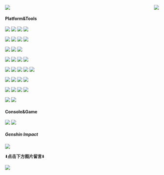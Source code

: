 <p>
  <a href="https://count.getloli.com/"><img src="https://count.getloli.com/get/@Jerry-FaGe?theme=moebooru-h"></a>
  <img src="https://weather-icon.journeyad.repl.co/@shanghai?v=1" align="right">
</p>

#### Platform&Tools

[![](https://img.shields.io/badge/OS-Ubuntu-e9541f?style=flat-square&logo=Ubuntu&logoColor=ffffff)](https://www.ubuntu.com/)
[![](https://img.shields.io/badge/OS-CentOS-262577?style=flat-square&logo=CentOS&logoColor=ffffff)](https://www.centos.org/)
[![](https://img.shields.io/badge/Windows-10-2376bc?style=flat-square&logo=windows&logoColor=ffffff)](https://www.microsoft.com/windows/get-windows-10)
[![](https://img.shields.io/badge/macOS-Big%20Sur-999999?style=flat-square&logo=APPLE&logoColor=ffffff)](https://developer.apple.com/macos/)

[![](https://img.shields.io/badge/Xiaomi-10%20Ultra-FF6900?style=flat-square&logo=xiaomi&logoColor=ffffff)](https://www.mi.com/)
[![](https://img.shields.io/badge/SONY-XZP-999999?style=flat-square&logo=SONY&logoColor=ffffff)](https://www.sony.com/)
[![](https://img.shields.io/badge/Xiaomi-MIX-FF6900?style=flat-square&logo=xiaomi&logoColor=ffffff)](https://www.mi.com/)
[![](https://img.shields.io/badge/iPhone-6S-999999?style=flat-square&logo=apple&logoColor=ffffff)](https://www.apple.com/)

[![](https://img.shields.io/badge/IDE-PyCharm-blue?style=flat-square&logo=pycharm&logoColor=ffffff)](https://www.jetbrains.com/pycharm/)
[![](https://img.shields.io/badge/IDE-GoLand-green?style=flat-square&logo=jetbrains&logoColor=ffffff)](https://www.jetbrains.com/go/)
[![](https://img.shields.io/badge/Editor-Sublime%20Text-FF9800?style=flat-square&logo=Sublime-Text&logoColor=ffffff)](https://www.sublimetext.com/)

[![](https://img.shields.io/badge/-Git-f05032?style=flat-square&logo=git&logoColor=white)](https://git-scm.com/)
[![](https://img.shields.io/badge/-Linux-fcc624?style=flat-square&logo=linux&logoColor=white)](https://www.linuxfoundation.org/)
[![](https://img.shields.io/badge/-Nginx-269539?style=flat-square&logo=nginx&logoColor=ffffff)](https://nginx.org/)
[![](https://img.shields.io/badge/-Docker-2496ED?style=flat-square&logo=docker&logoColor=ffffff)](https://www.docker.com/)

[![](https://img.shields.io/badge/-HTML5-E34F26?style=flat-square&logo=html5&logoColor=white)](https://html.spec.whatwg.org/)
[![](https://img.shields.io/badge/-CSS3-1572B6?style=flat-square&logo=css3&logoColor=white)](https://www.w3.org/Style/CSS/)
[![](https://img.shields.io/badge/-JavaScript-f7e018?style=flat-square&logo=javascript&logoColor=white)](https://www.ecma-international.org/)
[![](https://img.shields.io/badge/-Bootstrap-7952B3?style=flat-square&logo=Bootstrap&logoColor=ffffff)](https://www.bootcss.com/)
[![](https://img.shields.io/badge/-jQuery-0769AD?style=flat-square&logo=jQuery&logoColor=ffffff)](https://jquery.com/)

[![](https://img.shields.io/badge/-MySQL-4479A1?style=flat-square&logo=mysql&logoColor=white)](https://www.mysql.com/)
[![](https://img.shields.io/badge/-MongoDB-47A248?style=flat-square&logo=MongoDB&logoColor=white)](https://www.mongodb.com/)
[![](https://img.shields.io/badge/-Redis-DC382D?style=flat-square&logo=Redis&logoColor=white)](https://redis.io/)
[![](https://img.shields.io/badge/-SQLite-003B57?style=flat-square&logo=SQLite&logoColor=white)](https://www.sqlite.org/)

[![](https://img.shields.io/badge/-Python-3776AB?style=flat-square&logo=python&logoColor=white)](https://www.python.org/)
[![](https://img.shields.io/badge/-Django-092E20?style=flat-square&logo=Django&logoColor=ffffff)](https://www.djangoproject.com/)
[![](https://img.shields.io/badge/-Flask-000000?style=flat-square&logo=Flask&logoColor=ffffff)](https://flask.palletsprojects.com/)
[![](https://img.shields.io/badge/-Tornado-4d8bbf?style=flat-square&logo=Tornado&logoColor=ffffff)](https://www.tornadoweb.org/)

[![](https://img.shields.io/badge/-Go-4285F4?style=flat-square&logo=go&logoColor=white)](https://golang.google.cn/)
[![](https://img.shields.io/badge/-beego-00ADD8?style=flat-square&logo=go&logoColor=white)](https://github.com/beego/beego)

#### Console&Game
[![](https://img.shields.io/badge/Steam-171a21?style=flat-square&logo=steam&logoColor=ffffff)](https://steamcommunity.com/id/76561198115950220)
![](https://img.shields.io/badge/-Epic%20Games-313131?style=flat-square&logo=Epic-Games&logoColor=ffffff)

##### Genshin Impact
[![](https://genshin-card.getloli.com/detail/4,5,27-30,32,35,37-39/18642672.png)](https://genshin-card.getloli.com)

⬇️**点击下方图片留言**⬇️

[![](https://chat.getloli.com/room/@Jerry-FaGe.github/svg?width=600&height=200&limit=20&theme=light&title=Jerry-FaGe@github:%20~&fontSize=13)](https://chat.getloli.com/room/@Jerry-FaGe.github?title=Jerry-FaGe的留言板)

<!--
**Jerry-FaGe/Jerry-FaGe** is a ✨ _special_ ✨ repository because its `README.md` (this file) appears on your GitHub profile.

Here are some ideas to get you started:

- 🔭 I’m currently working on ...
- 🌱 I’m currently learning ...
- 👯 I’m looking to collaborate on ...
- 🤔 I’m looking for help with ...
- 💬 Ask me about ...
- 📫 How to reach me: ...
- 😄 Pronouns: ...
- ⚡ Fun fact: ...
-->
